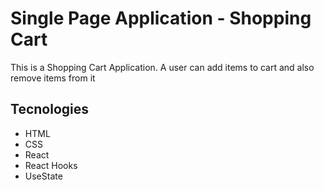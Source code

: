 # Single Page Application - Shopping Cart
This is a Shopping Cart Application. A user can add items to cart and also remove items from it 

## Tecnologies


- HTML
- CSS
- React
- React Hooks
- UseState

